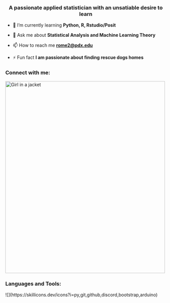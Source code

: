 <h3 align="center">A passionate applied statistician with an unsatiable desire to learn</h3>

- 🌱 I’m currently learning **Python, R, Rstudio/Posit**

- 💬 Ask me about **Statistical Analysis and Machine Learning Theory**

- 📫 How to reach me **rome2@pdx.edu**

- ⚡ Fun fact **I am passionate about finding rescue dogs homes**

<h3 align="left">Connect with me:</h3>
<p align="left">
<a href="https://9travart9.github.io/" target="_blank"><img src="fa-globe" alt="Girl in a jacket" style="width:500px;height:600px;">

</a>
</p>

<h3 align="left">Languages and Tools:</h3>
<p align="left">
![](https://skillicons.dev/icons?i=py,git,github,discord,bootstrap,arduino)
</p>
